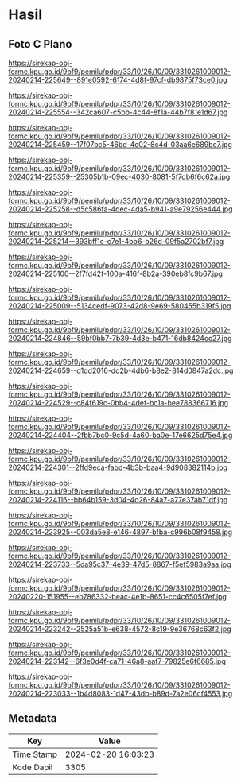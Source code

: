 # Hasil

## Foto C Plano

https://sirekap-obj-formc.kpu.go.id/9bf9/pemilu/pdpr/33/10/26/10/09/3310261009012-20240214-225649--891e0592-6174-4d8f-97cf-db9875f73ce0.jpg

https://sirekap-obj-formc.kpu.go.id/9bf9/pemilu/pdpr/33/10/26/10/09/3310261009012-20240214-225554--342ca607-c5bb-4c44-8f1a-44b7f81e1d67.jpg

https://sirekap-obj-formc.kpu.go.id/9bf9/pemilu/pdpr/33/10/26/10/09/3310261009012-20240214-225459--17f07bc5-46bd-4c02-8c4d-03aa6e689bc7.jpg

https://sirekap-obj-formc.kpu.go.id/9bf9/pemilu/pdpr/33/10/26/10/09/3310261009012-20240214-225359--25305b1b-09ec-4030-8081-5f7db6f6c62a.jpg

https://sirekap-obj-formc.kpu.go.id/9bf9/pemilu/pdpr/33/10/26/10/09/3310261009012-20240214-225258--d5c586fa-4dec-4da5-b941-a9e79256e444.jpg

https://sirekap-obj-formc.kpu.go.id/9bf9/pemilu/pdpr/33/10/26/10/09/3310261009012-20240214-225214--393bff1c-c7e1-4bb6-b26d-09f5a2702bf7.jpg

https://sirekap-obj-formc.kpu.go.id/9bf9/pemilu/pdpr/33/10/26/10/09/3310261009012-20240214-225100--2f7fd42f-100a-416f-8b2a-390eb8fc9b67.jpg

https://sirekap-obj-formc.kpu.go.id/9bf9/pemilu/pdpr/33/10/26/10/09/3310261009012-20240214-225009--5134cedf-9073-42d8-9e69-580455b319f5.jpg

https://sirekap-obj-formc.kpu.go.id/9bf9/pemilu/pdpr/33/10/26/10/09/3310261009012-20240214-224846--59bf0bb7-7b39-4d3e-b471-16db8424cc27.jpg

https://sirekap-obj-formc.kpu.go.id/9bf9/pemilu/pdpr/33/10/26/10/09/3310261009012-20240214-224659--d1dd2016-dd2b-4db6-b8e2-814d0847a2dc.jpg

https://sirekap-obj-formc.kpu.go.id/9bf9/pemilu/pdpr/33/10/26/10/09/3310261009012-20240214-224529--c84f619c-0bb4-4def-bc1a-bee788366716.jpg

https://sirekap-obj-formc.kpu.go.id/9bf9/pemilu/pdpr/33/10/26/10/09/3310261009012-20240214-224404--2fbb7bc0-9c5d-4a60-ba0e-17e6625d75e4.jpg

https://sirekap-obj-formc.kpu.go.id/9bf9/pemilu/pdpr/33/10/26/10/09/3310261009012-20240214-224301--2ffd9eca-fabd-4b3b-baa4-9d908382114b.jpg

https://sirekap-obj-formc.kpu.go.id/9bf9/pemilu/pdpr/33/10/26/10/09/3310261009012-20240214-224116--bb64b159-3d04-4d26-84a7-a77e37ab71df.jpg

https://sirekap-obj-formc.kpu.go.id/9bf9/pemilu/pdpr/33/10/26/10/09/3310261009012-20240214-223925--003da5e8-e146-4897-bfba-c996b08f9458.jpg

https://sirekap-obj-formc.kpu.go.id/9bf9/pemilu/pdpr/33/10/26/10/09/3310261009012-20240214-223733--5da95c37-4e39-47d5-8867-f5ef5983a9aa.jpg

https://sirekap-obj-formc.kpu.go.id/9bf9/pemilu/pdpr/33/10/26/10/09/3310261009012-20240220-151955--eb786332-beac-4e1b-8651-cc4c6505f7ef.jpg

https://sirekap-obj-formc.kpu.go.id/9bf9/pemilu/pdpr/33/10/26/10/09/3310261009012-20240214-223242--2525a51b-e638-4572-8c19-9e36768c63f2.jpg

https://sirekap-obj-formc.kpu.go.id/9bf9/pemilu/pdpr/33/10/26/10/09/3310261009012-20240214-223142--6f3e0d4f-ca71-46a8-aaf7-79825e6f6685.jpg

https://sirekap-obj-formc.kpu.go.id/9bf9/pemilu/pdpr/33/10/26/10/09/3310261009012-20240214-223033--1b4d8083-1d47-43db-b89d-7a2e06cf4553.jpg


## Metadata

| Key        | Value               |
| ---------- | ------------------- |
| Time Stamp | 2024-02-20 16:03:23 |
| Kode Dapil | 3305                |



